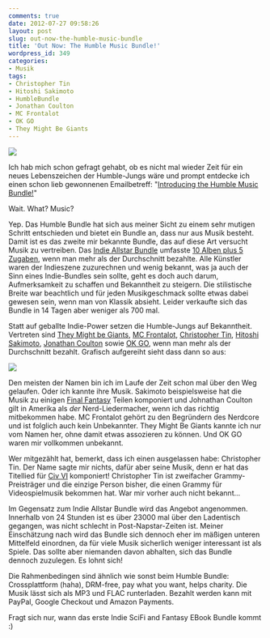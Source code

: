 ```yaml
---
comments: true
date: 2012-07-27 09:58:26
layout: post
slug: out-now-the-humble-music-bundle
title: 'Out Now: The Humble Music Bundle!'
wordpress_id: 349
categories:
- Musik
tags:
- Christopher Tin
- Hitoshi Sakimoto
- HumbleBundle
- Jonathan Coulton
- MC Frontalot
- OK GO
- They Might Be Giants
---
```


[![](https://lh4.googleusercontent.com/-1ljhm1m8Eqs/UBI8dcHsc3I/AAAAAAAAA8g/vBshfWBAECE/s400/Bildschirmfoto%2Bvom%2B2012-07-27%2B08%253A57%253A49.png)](https://lh4.googleusercontent.com/-1ljhm1m8Eqs/UBI8dcHsc3I/AAAAAAAAA8g/vBshfWBAECE/Bildschirmfoto%2Bvom%2B2012-07-27%2B08%253A57%253A49.png)

Ich hab mich schon gefragt gehabt, ob es nicht mal wieder Zeit für ein neues Lebenszeichen der Humble-Jungs wäre und prompt entdecke ich einen schon lieb gewonnenen Emailbetreff: "[Introducing the Humble Music Bundle!](http://www.humblebundle.com/)"

Wait. What? Music?

Yep. Das Humble Bundle hat sich aus meiner Sicht zu einem sehr mutigen Schritt entschieden und bietet ein Bundle an, dass nur aus Musik besteht. Damit ist es das zweite mir bekannte Bundle, das auf diese Art versucht Musik zu vertreiben. Das [Indie Allstar Bundle](http://www.indie-allstars.com/) umfasste [10 Alben plus 5 Zugaben](http://stonedgolem.de/?p=96), wenn man mehr als der Durchschnitt bezahlte. Alle Künstler waren der Indieszene zuzurechnen und wenig bekannt, was ja auch der Sinn eines Indie-Bundles sein sollte, geht es doch auch darum, Aufmerksamkeit zu schaffen und Bekanntheit zu steigern. Die stilistische Breite war beachtlich und für jeden Musikgeschmack sollte etwas dabei gewesen sein, wenn man von Klassik absieht. Leider verkaufte sich das Bundle in 14 Tagen aber weniger als 700 mal.

Statt auf geballte Indie-Power setzen die Humble-Jungs auf Bekanntheit. Vertreten sind [They Might be Giants](http://www.theymightbegiants.com/), [MC Frontalot](http://frontalot.com/index.php/), [Christopher Tin](http://www.christophertin.com/), [Hitoshi Sakimoto](http://www.sakimoto.jp/), [Jonathan Coulton](http://www.jonathancoulton.com/) sowie [OK GO](http://okgo.net/), wenn man mehr als der Durchschnitt bezahlt. Grafisch aufgereiht sieht dass dann so aus:

[![](https://lh5.googleusercontent.com/-eqGjXxf8cf4/UBJGOC6utcI/AAAAAAAAA80/r3olJp2tF28/s400/Bildschirmfoto%2Bvom%2B2012-07-27%2B09%253A41%253A05.png)](https://lh5.googleusercontent.com/-eqGjXxf8cf4/UBJGOC6utcI/AAAAAAAAA80/r3olJp2tF28/Bildschirmfoto%2Bvom%2B2012-07-27%2B09%253A41%253A05.png)

Den meisten der Namen bin ich im Laufe der Zeit schon mal über den Weg gelaufen. Oder ich kannte ihre Musik. Sakimoto beispielsweise hat die Musik zu einigen [Final Fantasy](http://de.wikipedia.org/wiki/Final_Fantasy) Teilen komponiert und Johnathan Coulton gilt in Amerika als _der_ Nerd-Liedermacher, wenn ich das richtig mitbekommen habe. MC Frontalot gehört zu den Begründern des Nerdcore und ist folglich auch kein Unbekannter. They Might Be Giants kannte ich nur vom Namen her, ohne damit etwas assozieren zu können. Und OK GO waren mir vollkommen unbekannt.

Wer mitgezählt hat, bemerkt, dass ich einen ausgelassen habe: Christopher Tin. Der Name sagte mir nichts, dafür aber seine Musik, denn er hat das Titellied für [Civ VI](http://de.wikipedia.org/wiki/Civilization_IV#Civilization_IV) komponiert! Christopher Tin ist zweifacher Grammy-Preisträger und die einzige Person bisher, die einen Grammy für Videospielmusik bekommen hat. War mir vorher auch nicht bekannt...

Im Gegensatz zum Indie Allstar Bundle wird das Angebot angenommen. Innerhalb von 24 Stunden ist es über 23000 mal über den Ladentisch gegangen, was nicht schlecht in Post-Napstar-Zeiten ist. Meiner Einschätzung nach wird das Bundle sich dennoch eher im mäßigen unteren Mittelfeld einordnen, da für viele Musik sicherlich weniger interessant ist als Spiele. Das sollte aber niemanden davon abhalten, sich das Bundle dennoch zuzulegen. Es lohnt sich!

Die Rahmenbedingen sind ähnlich wie sonst beim Humble Bundle: Crossplattform (haha), DRM-free, pay what you want, helps charity. Die Musik lässt sich als MP3 und FLAC runterladen. Bezahlt werden kann mit PayPal, Google Checkout und Amazon Payments.

Fragt sich nur, wann das erste Indie SciFi and Fantasy EBook Bundle kommt :)
